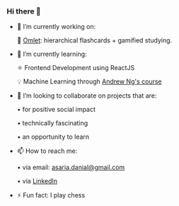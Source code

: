 ### Hi there 👋

<!--
**danialasaria/danialasaria** is a ✨ _special_ ✨ repository because its `README.md` (this file) appears on your GitHub profile.
--->

- 🔭 I’m currently working on:

  🍳 [Omlet](https://github.com/a-qxin/Omlet/tree/master/src): hierarchical flashcards + gamified studying.


- 🌱 I’m currently learning:

  ⚛️ Frontend Development using ReactJS
  
  💡 Machine Learning through [Andrew Ng's course](https://www.coursera.org/learn/machine-learning?action=enroll)


- 👯 I’m looking to collaborate on projects that are:

  • for positive social impact
  
  • technically fascinating
  
  • an opportunity to learn


- 📫 How to reach me: 

  • via email: [asaria.danial@gmail.com](asaria.danial@gmail.com)
  
  • via [LinkedIn](linkedin.com/in/danial-asaria)

- ⚡ Fun fact: I play chess
